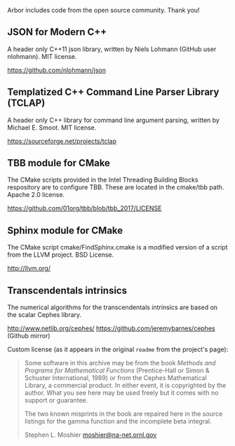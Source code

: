 Arbor includes code from the open source community. Thank you!

## JSON for Modern C++

A header only C++11 json library, written by Niels Lohmann (GitHub user nlohmann).
MIT license.

https://github.com/nlohmann/json

## Templatized C++ Command Line Parser Library (TCLAP)

A header only C++ library for command line argument parsing, written by Michael E. Smoot.
MIT license.

https://sourceforge.net/projects/tclap

## TBB module for CMake

The CMake scripts provided in the Intel Threading Building Blocks respository are
to configure TBB. These are located in the cmake/tbb path.
Apache 2.0 license.

https://github.com/01org/tbb/blob/tbb_2017/LICENSE

## Sphinx module for CMake

The CMake script cmake/FindSphinx.cmake is a modified version of a script from the LLVM
project.
BSD License.

http://llvm.org/

## Transcendentals intrinsics

The numerical algorithms for the transcendentals intrinsics are based on the scalar Cephes library.

http://www.netlib.org/cephes/
https://github.com/jeremybarnes/cephes (Github mirror)

Custom license (as it appears in the original `readme` from the project's page):

>Some software in this archive may be from the book _Methods and
>Programs for Mathematical Functions_ (Prentice-Hall or Simon & Schuster
>International, 1989) or from the Cephes Mathematical Library, a
>commercial product. In either event, it is copyrighted by the author.
>What you see here may be used freely but it comes with no support or
>guarantee.
>
>   The two known misprints in the book are repaired here in the
>source listings for the gamma function and the incomplete beta
>integral.
>
>
>   Stephen L. Moshier
>   moshier@na-net.ornl.gov
